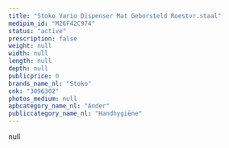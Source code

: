 ```yaml
---
title: "Stoko Vario Dispenser Mat Geborsteld Roestvr.staal"
medipim_id: "M26F42C974"
status: "active"
prescription: false
weight: null
width: null
length: null
depth: null
publicprice: 0
brands_name_nl: "Stoko"
cnk: "3096302"
photos_medium: null
apbcategory_name_nl: "Ander"
publiccategory_name_nl: "Handhygiëne"
---
```

null

